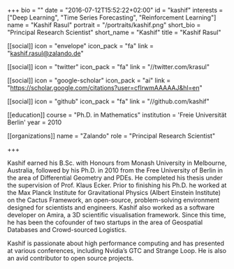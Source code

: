 +++
bio = ""
date = "2016-07-12T15:52:22+02:00"
id = "kashif"
interests = ["Deep Learning", "Time Series Forecasting", "Reinforcement Learning"]
name = "Kashif Rasul"
portrait = "/portraits/kashif.png"
short_bio = "Principal Research Scientist"
short_name = "Kashif"
title = "Kashif Rasul"

[[social]]
    icon = "envelope"
    icon_pack = "fa"
    link = "kashif.rasul@zalando.de"

[[social]]
    icon = "twitter"
    icon_pack = "fa"
    link = "//twitter.com/krasul"

[[social]]
    icon = "google-scholar"
    icon_pack = "ai"
    link = "https://scholar.google.com/citations?user=cfIrwmAAAAAJ&hl=en"

[[social]]
    icon = "github"
    icon_pack = "fa"
    link = "//github.com/kashif"

[[education]]
    course = "Ph.D. in Mathematics"
    institution = 'Freie Universität Berlin'
    year = 2010

[[organizations]]
    name = "Zalando"
    role = "Principal Research Scientist"

+++


Kashif earned his B.Sc. with Honours from Monash University in Melbourne, Australia, followed by his Ph.D. in 2010 from the Free University of Berlin in the area of Differential Geometry and PDEs. He completed his thesis under the supervision of Prof. Klaus Ecker. Prior to finishing his Ph.D. he worked at the Max Planck Institute for Gravitational Physics (Albert Einstein Institute) on the Cactus Framework, an open-source, problem-solving environment designed for scientists and engineers. Kashif also worked as a software developer on Amira, a 3D scientific visualisation framework. Since this time, he has been the cofounder of two startups in the area of Geospatial Databases and Crowd-sourced Logistics.
 
Kashif is passionate about high performance computing and has presented at various conferences, including Nvidia’s GTC and Strange Loop. He is also an avid contributor to open source projects.

